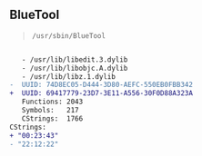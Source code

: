 ## BlueTool

> `/usr/sbin/BlueTool`

```diff

   - /usr/lib/libedit.3.dylib
   - /usr/lib/libobjc.A.dylib
   - /usr/lib/libz.1.dylib
-  UUID: 74D8EC05-D444-3D80-AEFC-550EB0FBB342
+  UUID: 69417779-23D7-3E11-A556-30F0D88A323A
   Functions: 2043
   Symbols:   217
   CStrings:  1766
CStrings:
+ "00:23:43"
- "22:12:22"

```
